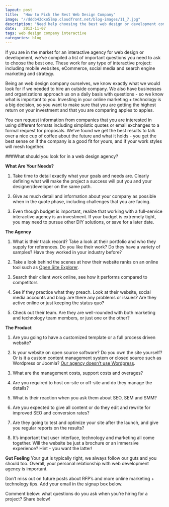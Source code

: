 ```yaml
---
layout: post
title:  "How to Pick the Best Web Design Company"
image: "//dddb43dxo5lmp.cloudfront.net/blog-images/11_7.jpg"
description: "Need help choosing the best web design or development company? Read this article for a list of interview questions to ask interactive agencies before choosing one."
date:   2013-11-07
tags: web design company interactive
categories: blog
---
```


If you are in the market for an interactive agency for web design or development, we’ve compiled a list of important questions you need to ask to choose the best one. These work for any type of interactive project: including mobile websites, eCommerce, social media and search engine marketing and strategy.

Being an web design company ourselves, we know exactly what we would look for if we needed to hire an outside company. We also have businesses and organizations approach us on a daily basis with questions - so we know what is important to you. Investing in your online marketing + technology is a big decision, so you want to make sure that you are getting the highest return on your investment and that you are comparing apples to apples. 

You can request information from companies that you are interested in using different formats including simplistic quotes or email exchanges to a formal request for proposals. We’ve found we get the best results to talk over a nice cup of coffee about the future and what it holds - you get the best sense on if the company is a good fit for yours, and if your work styles will mesh together.

###What should you look for in a web design agency?

**What Are Your Needs?** 

1. Take time to detail exactly what your goals and needs are. Clearly defining what will make the project a success will put you and your designer/developer on the same path.

2. Give as much detail and information about your company as possible when in the quote phase, including challenges that you are facing.
  
3. Even though budget is important, realize that working with a full-service interactive agency is an investment. If your budget is extremely tight, you may need to pursue other DIY solutions, or save for a later date.

**The Agency**

1. What is their track record? Take a look at their portfolio and who they supply for references. Do you like their work? Do they have a variety of samples? Have they worked in your industry before?

2. Take a look behind the scenes at how their website ranks on an online tool such as [Open Site Explorer](http://www.opensiteexplorer.org/).
 
3. Search their client work online, see how it performs compared to competitors

4. See if they practice what they preach. Look at their website, social media accounts and blog: are there any problems or issues? Are they active online or just keeping the status quo? 

5. Check out their team. Are they are well-rounded with both marketing and technology team members, or just one or the other? 

**The Product**

1. Are you going to have a customized template or a full process driven website? 

2. Is your website on open source software? Do you own the site yourself? Or is it a custom content management system or closed source such as Wordpress or Joomla? [Our agency doesn’t use Wordpress](http://goinfinitus.com/myposts/we-dont-use-wordpress).

3. What are the management costs, support costs and overages? 

4. Are you required to host on-site or off-site and do they manage the details? 

5. What is their reaction when you ask them about SEO, SEM and SMM? 

6. Are you expected to give all content or do they edit and rewrite for improved SEO and conversion rates?

7. Are they going to test and optimize your site after the launch, and give you regular reports on the results? 

8. It’s important that user interface, technology and marketing all come together. Will the website be just a brochure or an immersive experience? Hint - you want the latter! 

**Gut Feeling**
Your gut is typically right, we always follow our guts and you should too. Overall, your personal relationship with web development agency is important. 


Don’t miss out on future posts about RFP’s and more online marketing + technology tips. Add your email in the signup box below.

Comment below: what questions do you ask when you’re hiring for a project? Share below!